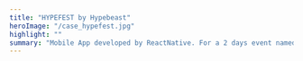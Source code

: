 ```yaml
---
title: "HYPEFEST by Hypebeast"
heroImage: "/case_hypefest.jpg"
highlight: ""
summary: "Mobile App developed by ReactNative. For a 2 days event named HYPEFEST."
---
```

